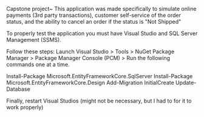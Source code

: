Capstone project~ This application was made specifically to simulate online payments (3rd party transactions), customer self-service of the order status, and the ability to cancel an order if the status is "Not Shipped"

To properly test the application you must have Visual Studio and SQL Server Management (SSMS).

Follow these steps:
Launch Visual Studio > Tools > NuGet Package Manager > Package Manager Console (PCM) > Run the following commands one at a time.

Install-Package Microsoft.EntityFrameworkCore.SqlServer
Install-Package Microsoft.EntityFrameworkCore.Design
Add-Migration InitialCreate
Update-Database

Finally, restart Visual Studios (might not be necessary, but I had to for it to work properly)
